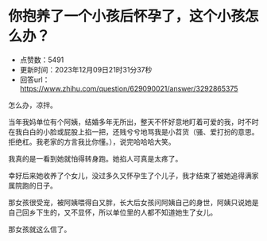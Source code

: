 # 你抱养了一个小孩后怀孕了，这个小孩怎么办？
- 点赞数：5491
- 更新时间：2023年12月09日21时31分37秒
- 回答url：https://www.zhihu.com/question/629090021/answer/3292865375
<body>
 <p data-pid="kxVQArbY">怎么办，凉拌。</p>
 <p data-pid="mlW0d8hB">当年我妈单位有个阿姨，结婚多年无所出，整天不怀好意地盯着可爱的我，时不时在我白白的小脸或屁股上掐一把，还贱兮兮地骂我是小苕货（骚、爱打扮的意思。拒绝杠。我老家的方言我比你懂。），说完哈哈哈大笑。</p>
 <p data-pid="A67SWaOm">我真的是一看到她就怕得转身跑。她掐人可真是太疼了。</p>
 <p data-pid="y3xn6A87">幸好后来她收养了个女儿，没过多久又怀孕生了个儿子，我才结束了被她追得满家属院跑的日子。</p>
 <p data-pid="215q_cPn">那女孩很受宠，被阿姨喂得白又胖，长大后女孩问阿姨自己的身世，阿姨只说她是自己回乡下生的，又不显怀，所以单位里的人都不知道她生了女儿。</p>
 <p data-pid="m1eMh5Pd">那女孩就这么信了。</p>
</body>